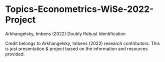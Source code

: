 # Topics-Econometrics-WiSe-2022-Project
Arkhangelsky, Imbens (2022) Doubly Robust Identification

Credit belongs to Arkhangelsky, Imbens (2022) research contributors. This is just presentation & project based on the information and resources provided.
